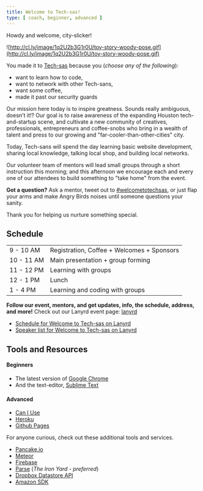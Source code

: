 ```yaml
---
title: Welcome to Tech-sas!
type: [ coach, beginner, advanced ]
---
```


Howdy and welcome, city-slicker!

![http://cl.ly/image/1q2U2b3G1r0U/toy-story-woody-pose.gif](http://cl.ly/image/1q2U2b3G1r0U/toy-story-woody-pose.gif)

You made it to [Tech-sas](http://techsas.co) because you (_choose any of the following_):

- want to learn how to code,
- want to network with other Tech-sans,
- want some coffee,
- made it past our security guards

Our mission here today is to inspire greatness. Sounds really ambiguous, doesn't it!? Our goal is to raise awareness of the expanding Houston tech-and-startup scene, and cultivate a new community of creatives, professionals, entrepreneurs and coffee-snobs who bring in a wealth of talent and press to our growing and "far-cooler-than-other-cities" city.

Today, Tech-sans will spend the day learning basic website development, sharing local knowledge, talking local shop, and building local networks.

Our volunteer team of mentors will lead small groups through a short instruction this morning; and this afternoon we encourage each and every one of our attendees to build something to "take home" from the event.

**Got a question?** Ask a mentor, tweet out to [#welcometotechsas](https://twitter.com/search?q=%23welcometotechsas), or just flap your arms and make Angry Birds noises until someone questions your sanity.

Thank you for helping us nurture something special.

## Schedule

<table class="schedule">
	<tr>
		<td class="time">9 - 10 AM</td>
		<td class="event">Registration, Coffee + Welcomes + Sponsors</td>
	</tr>
	<tr>
		<td class="time">10 - 11 AM</td>
		<td class="event">Main presentation + group forming</td>
	</tr>
	<tr>
		<td class="time">11 - 12 PM</td>
		<td class="event">Learning with groups</td>
	</tr>
	<tr>
		<td class="time">12 - 1 PM</td>
		<td class="event">Lunch</td>
	</tr>
	<tr>
		<td class="time">1 - 4 PM</td>
		<td class="event">Learning and coding with groups</td>
	</tr>
</table>

**Follow our event, mentors, and get updates, info, the schedule, address, and more!** Check out our Lanyrd event page: [lanyrd](http://lanyrd.com/2014/welcometotechsas/)

- [Schedule for Welcome to Tech-sas on Lanyrd](http://lanyrd.com/2014/welcometotechsas/schedule/)
- [Speaker list for Welcome to Tech-sas on Lanyrd](http://lanyrd.com/2014/welcometotechsas/speakers/)

## Tools and Resources

#### Beginners

- The latest version of [Google Chrome](https://www.google.com/intl/en/chrome/browser/)
- And the text-editor, [Sublime Text](http://www.sublimetext.com/2)

#### Advanced

- [Can I Use](http://caniuse.com/)
- [Heroku](https://dashboard.heroku.com/apps)
- [Github Pages](https://pages.github.com/)

For anyone curious, check out these additional tools and services.

- [Pancake.io](https://pancake.io/)
- [Meteor](https://www.meteor.com/)
- [Firebase](https://www.firebase.com/)
- [Parse](https://www.parse.com/) (_The Iron Yard - preferred_)
- [Dropbox Datastore API](https://www.dropbox.com/developers/datastore/sdks/js)
- [Amazon SDK](https://aws.amazon.com/sdkforbrowser/)